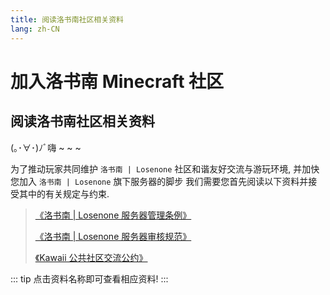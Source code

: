 ```yaml
---
title: 阅读洛书南社区相关资料
lang: zh-CN
---
```


# 加入洛书南 Minecraft 社区

## 阅读洛书南社区相关资料

(｡･∀･)ﾉﾞ嗨 ~ ~ ~

为了推动玩家共同维护 `洛书南 | Losenone` 社区和谐友好交流与游玩环境, 并加快您加入 `洛书南 | Losenone` 旗下服务器的脚步 我们需要您首先阅读以下资料并接受其中的有关规定与约束.

> [《洛书南 | Losenone 服务器管理条例》](http://lsn.yaasasi.cn/)
>
> [《洛书南 | Losenone 服务器审核规范》](http://lsn.yaasasi.cn/1891883)
>
> [《Kawaii 公共社区交流公约》](http://kawaii.yaasasi.cn/)

::: tip
点击资料名称即可查看相应资料!
:::
